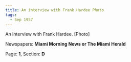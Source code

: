 ```yaml
---  
title: An interview with Frank Hardee Photo  
tags:  
  - Sep 1957  
---  
```

  
An interview with Frank Hardee. [Photo]  
  
Newspapers: **Miami Morning News or The Miami Herald**  
  
Page: **1**, Section: **D** 
